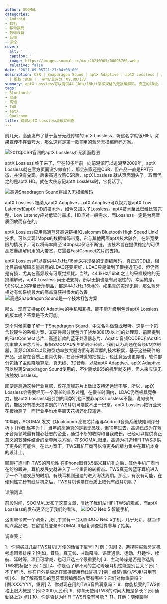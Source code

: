 ```yaml
---
author: SOOMAL
categories:
- Android
- 耳机
- 移动数码
- 数码设备
- 音频
- 评论
cover:
  alt: ''
  caption: ''
  image: https://images.soomal.cc/doc/20210905/00095760.webp
  relative: false
date: '2021-09-05T21:27:04+08:00'
description: CSR | Snapdragon Sound | aptX Adaptive | aptX Lossless | 源自：www.soomal.com
  | 版权：原创 |  平均/总评分：09.89/178
summary: aptX Lossless可以提供44.1kHz/16bit采样规格的无损编解码，真正的CD级，相比目前编解码质量最高的LDAC还要更好，LDAC只是做到了很接近无损，但仍然是有损，尤其在高频段有可察觉损耗。如果真的实现无损，那么蓝牙相对有线系统最大的痛点将获得很大的改善。
tags:
- Bluetooth
- 蓝牙
- 高通
- TWS
- aptX
- Qualcomm
title: 聊聊aptX Lossless&有奖调查
---
```


前几天，高通发布了基于蓝牙无线传输的aptX Lossless，听这名字就很HIFI，如果宣传不存着夸大，那么这将是第一款商用的蓝牙无损编解码方案。



![2011年CSR官网的aptX Lossless介绍页面截图](https://images.soomal.cc/doc/20210902/00095705.webp)



aptX Lossless 终于来了，早在10多年前，向前溯源可以追溯至2009年，aptX Lossless就在官方页面没少做宣传，那会东家还是CSR，但产品一直是PPT形态，并没有兑现，后来高通收购CSR后，aptX Lossless 就从页面消失了，取而代之的是aptX HD。就在大伙忘记aptX Lossless时，它复活了。



![高通Snapdragon Sound将加入无损编解码](https://images.soomal.cc/doc/20210902/00095702.webp)



aptX Lossless 被纳入aptX Adaptive，aptX Adaptive可以视为是aptX Low Latency和aptX HD的技术池，如今又加入了Lossless。aptX技术至此已经比较完整，Low Latency应对低延时需求，HD应对一般需求，而Lossless一定是为高音质回放而存在的。

aptX Lossless应用高通蓝牙高速链接[Qualcomm Bluetooth High Speed Link]技术，可以实现1Mbps的数据编码带宽，它与其他两项aptX技术融合，在带宽受限的情况下，可以将码率降至140bps以保证不断链。该技术旨在提供稳定的可供高质量编解码用的大带宽，它需要FastConnect芯片的支持。

aptX Lossless可以提供44.1kHz/16bit采样规格的无损编解码，真正的CD级，相比目前编解码质量最高的LDAC还要更好，LDAC只是做到了很接近无损，但仍然是有损，尤其在高频段有可察觉损耗。当然，44.1kHz/16bit 之上的采样规格的无损编解码，aptX Lossless 尚无法支持，所以无损也是有局限性的，幸运的是，90%以上的存量音乐制品，都是44.1kHz/16bit的。如果真的实现无损，那么蓝牙相对有线系统最大的痛点将获得很大的改善。
![高通Snapdragon Sound是一个技术打包方案](https://images.soomal.cc/doc/20210902/00095703.webp)




那么，现有支持aptX Adaptive的手机和耳机，能不能升级到包含aptX Lossless的版本呢？答案是不大可能。

这个时候需要了解一下Snapdragon Sound，中文名叫做骁龙畅听。这是一个包含软硬件的系统方案，其硬件部分就包含了骁龙888[及以上]的处理器、前面提到的FastConnect芯片、高通新款的蓝牙处理器芯片、Aqstic 音频CODEC和Aqstic功率放大器芯片等。根据SOOMAL多年的测评经验，我们认为高通在音频I/O控制器，音频CODEC以及微型功率放大器方面有着深厚的技术积累，基于这些硬件的产品，通常在音质上更具优势，在音乐味道的把握上，也比竞品也更靠谱。软件部分包括了主动降噪算法、真无线、3D音频，以及aptX Adaptive。aptX Adaptive可以脱离Snapdragon Sound使用的，不少骁龙865的机型就支持，但未来应该无法触发Lossless。

即便是高通这种行业巨鳄，仅在旗舰芯片上做出支持还远远不够，所以，aptX Lossless会需要经历一个漫长的普及过程，在很长时间内，LDAC仍然极具竞争力，被aptX Lossless吸引到的同学们也不要非aptX Lossless不娶，说句丧气的，能区分有损无损差别的TWS耳机可能数不出一巴掌。aptX Lossless把行业天花板抬高了，而行业平均水平离天花板还比较遥远。

10年前，SOOMAL发文《Qualcomm 高通芯片组与Android音频系统缺陷测评分析 》[作者:赵宇为 ]
，当年的高通真的是毫无品味，但10年过去，高通已成为在蓝牙音频领域最有雄心壮志的企业，通过不断的收购和自我成长，已经可以提供真正意义的软硬件结合的全套解决方案，在SOOMAL眼里，高通为打造HIFI TWS提供了更多的可能性。在此方案下，TWS耳机厂商可以将更多的精力集中在耳机本身的设计上。



聊聊打造HiFi TWS的可能性 
在iPhone取消3.5毫米耳机孔之后，其他手机厂商也在纷纷跟进，耳机发展史就进入了一个重要的转折点。TWS真无线蓝牙耳机进入了一个飞速发展的时期，有线耳机则迅速的进入淘汰周期。那么，有没有可能，在便利性完秒有线耳机之后，TWS耳机也能在音质上取代有线耳机呢？

详细阅读

前段时间，SOOMAL发布了这篇文章，表达了我们站HIFI TWS的观点，而aptX Lossless的发布更坚定了我们的看法。
![iQOO Neo 5 智能手机](https://images.soomal.cc/doc/20210317/00093444.webp)




这里顺带做一个调查，我们手里有一台闲置iQOO Neo 5手机，几乎充新，就当作助兴奖品吧，在留言处登录SOOMAL ID回复调查就算参与了抽奖。


调查表：


1、你购买过几副TWS耳机[方便的话留下型号]？[例：0副]
2、选择购买蓝牙耳机考虑因素排序？[例如，音质、真无线、主动降噪、语音通信、运动、舒适性、续航、延时等，项目可增减，也可只选三个最重要的]
3、主动降噪是否是你选购TWS的标配？[例：是]
4、你是否了解不同的主动降噪耳机性能差别巨大？[例：不了解]
5、你在户外是否还在坚持使用有线耳机？[例：经常/偶尔/不用/只用有线]
6、 你了解高音质的蓝牙音频编解码方案有哪些？它们对你重要吗？[例:XXX/YYY，重要]
7、你对现在用的TWS音质满意吗？
8、你能接受的TWS价格上限大概是？[例:2000人民币]
9、你每天使用TWS的时间大概是多长？[例:通勤路上2小时]
10、你是否认为HIFI TWS有没有可能？
11、其他：随便聊聊